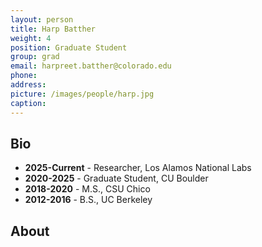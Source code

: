 ```yaml
---
layout: person
title: Harp Batther
weight: 4
position: Graduate Student
group: grad
email: harpreet.batther@colorado.edu
phone:
address:
picture: /images/people/harp.jpg
caption:
---
```


## Bio

- **2025-Current** - Researcher, Los Alamos National Labs
- **2020-2025** - Graduate Student, CU Boulder
- **2018-2020** - M.S., CSU Chico
- **2012-2016** - B.S., UC Berkeley

## About
